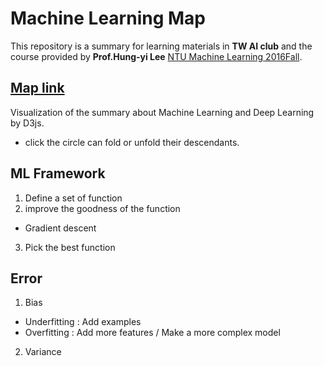 # Machine Learning Map
This repository is a summary for learning materials in **TW AI club** and the course provided by **Prof.Hung-yi Lee** [NTU Machine Learning 2016Fall](http://speech.ee.ntu.edu.tw/~tlkagk/courses_ML16.html).

## [Map link](https://bill9800.github.io/Machine_Learning_Map/)
Visualization of the summary about Machine Learning and Deep Learning by D3js.
- click the circle can fold or unfold their descendants.

## ML Framework
1. Define a set of function
2. improve the goodness of the function
- Gradient descent
3. Pick the best function

## Error
1. Bias
- Underfitting : Add examples
- Overfitting : Add more features / Make a more complex model
2. Variance
